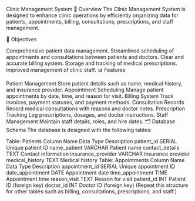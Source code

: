 Clinic Management System
🏥 Overview
The Clinic Management System is designed to enhance clinic operations by efficiently organizing data for patients, appointments, billing, consultations, prescriptions, and staff management.

🎯 Objectives

Comprehensive patient data management.
Streamlined scheduling of appointments and consultations between patients and doctors.
Clear and accurate billing system.
Storage and tracking of medical prescriptions.
Improved management of clinic staff.
📊 Features

Patient Management
Store patient details such as name, medical history, and insurance provider.
Appointment Scheduling
Manage patient appointments by date, time, and reason for visit.
Billing System
Track invoices, payment statuses, and payment methods.
Consultation Records
Record medical consultations with reasons and doctor notes.
Prescription Tracking
Log prescriptions, dosages, and doctor instructions.
Staff Management
Maintain staff details, roles, and hire dates.
🗂️ Database Schema
The database is designed with the following tables:

Table: Patients
Column Name	Data Type	Description
patient_id	SERIAL	Unique patient ID
name_patient	VARCHAR	Patient name
contact_details	TEXT	Contact information
insurance_provider	VARCHAR	Insurance provider
medical_history	TEXT	Medical history
Table: Appointments
Column Name	Data Type	Description
appointment_id	SERIAL	Unique appointment ID
date_appointment	DATE	Appointment date
time_appointment	TIME	Appointment time
reason_visit	TEXT	Reason for visit
patient_id	INT	Patient ID (foreign key)
doctor_id	INT	Doctor ID (foreign key)
(Repeat this structure for other tables such as billing, consultations, prescriptions, and staff.)


